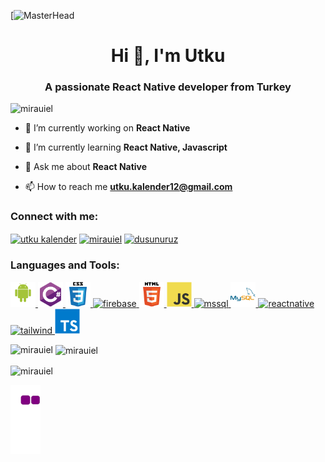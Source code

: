 [![MasterHead](https://miro.medium.com/v2/resize:fit:1024/1*QY5S4senfFh-mIViSi5A_Q.png)


<h1 align="center">Hi 👋, I'm Utku</h1>
<h3 align="center">A passionate React Native developer from Turkey</h3>

<p align="left"> <img src="https://komarev.com/ghpvc/?username=mirauiel&label=Profile%20views&color=0e75b6&style=flat" alt="mirauiel" /> </p>


- 🔭 I’m currently working on **React Native**

- 🌱 I’m currently learning **React Native, Javascript**

- 💬 Ask me about **React Native**

- 📫 How to reach me **utku.kalender12@gmail.com**

<h3 align="left">Connect with me:</h3>
<p align="left">
<a href="https://linkedin.com/in/utku kalender" target="blank"><img align="center" src="https://raw.githubusercontent.com/rahuldkjain/github-profile-readme-generator/master/src/images/icons/Social/linked-in-alt.svg" alt="utku kalender" height="30" width="40" /></a>
<a href="https://instagram.com/mirauiel" target="blank"><img align="center" src="https://raw.githubusercontent.com/rahuldkjain/github-profile-readme-generator/master/src/images/icons/Social/instagram.svg" alt="mirauiel" height="30" width="40" /></a>
<a href="https://discord.gg/dusunuruz" target="blank"><img align="center" src="https://raw.githubusercontent.com/rahuldkjain/github-profile-readme-generator/master/src/images/icons/Social/discord.svg" alt="dusunuruz" height="30" width="40" /></a>
</p>

<h3 align="left">Languages and Tools:</h3>
<p align="left"> <a href="https://developer.android.com" target="_blank" rel="noreferrer"> <img src="https://raw.githubusercontent.com/devicons/devicon/master/icons/android/android-original-wordmark.svg" alt="android" width="40" height="40"/> </a> <a href="https://www.w3schools.com/cs/" target="_blank" rel="noreferrer"> <img src="https://raw.githubusercontent.com/devicons/devicon/master/icons/csharp/csharp-original.svg" alt="csharp" width="40" height="40"/> </a> <a href="https://www.w3schools.com/css/" target="_blank" rel="noreferrer"> <img src="https://raw.githubusercontent.com/devicons/devicon/master/icons/css3/css3-original-wordmark.svg" alt="css3" width="40" height="40"/> </a> <a href="https://firebase.google.com/" target="_blank" rel="noreferrer"> <img src="https://www.vectorlogo.zone/logos/firebase/firebase-icon.svg" alt="firebase" width="40" height="40"/> </a> <a href="https://www.w3.org/html/" target="_blank" rel="noreferrer"> <img src="https://raw.githubusercontent.com/devicons/devicon/master/icons/html5/html5-original-wordmark.svg" alt="html5" width="40" height="40"/> </a> <a href="https://developer.mozilla.org/en-US/docs/Web/JavaScript" target="_blank" rel="noreferrer"> <img src="https://raw.githubusercontent.com/devicons/devicon/master/icons/javascript/javascript-original.svg" alt="javascript" width="40" height="40"/> </a> <a href="https://www.microsoft.com/en-us/sql-server" target="_blank" rel="noreferrer"> <img src="https://www.svgrepo.com/show/303229/microsoft-sql-server-logo.svg" alt="mssql" width="40" height="40"/> </a> <a href="https://www.mysql.com/" target="_blank" rel="noreferrer"> <img src="https://raw.githubusercontent.com/devicons/devicon/master/icons/mysql/mysql-original-wordmark.svg" alt="mysql" width="40" height="40"/> </a> <a href="https://reactnative.dev/" target="_blank" rel="noreferrer"> <img src="https://reactnative.dev/img/header_logo.svg" alt="reactnative" width="40" height="40"/> </a> <a href="https://tailwindcss.com/" target="_blank" rel="noreferrer"> <img src="https://www.vectorlogo.zone/logos/tailwindcss/tailwindcss-icon.svg" alt="tailwind" width="40" height="40"/> </a> <a href="https://www.typescriptlang.org/" target="_blank" rel="noreferrer"> <img src="https://raw.githubusercontent.com/devicons/devicon/master/icons/typescript/typescript-original.svg" alt="typescript" width="40" height="40"/> </a> </p>

<p><img align="left" src="https://github-readme-stats.vercel.app/api/top-langs?username=mirauiel&show_icons=true&locale=en&layout=compact" alt="mirauiel" /></p>

<p>&nbsp;<img align="center" src="https://github-readme-stats.vercel.app/api?username=mirauiel&show_icons=true&locale=en" alt="mirauiel" /></p>

<p><img align="center" src="https://github-readme-streak-stats.herokuapp.com/?user=mirauiel&" alt="mirauiel" /></p>

![snake gif](https://github.com/Mirauiel/Mirauiel/blob/output/github-contribution-grid-snake.gif)

